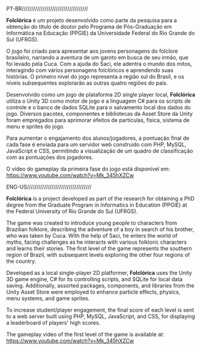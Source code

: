 PT-BR///////////////////////////////////

**Folclórica** é um projeto desenvolvido como parte da pesquisa para a obtenção do título de doutor pelo Programa de Pós-Graduação em Informática na Educação (PPGIE) da Universidade Federal do Rio Grande do Sul (UFRGS).

O jogo foi criado para apresentar aos jovens personagens do folclore brasileiro, narrando a aventura de um garoto em busca de seu irmão, que foi levado pela Cuca. Com a ajuda do Saci, ele adentra o mundo dos mitos, interagindo com vários personagens folclóricos e aprendendo suas histórias. O primeiro nível do jogo representa a região sul do Brasil, e os níveis subsequentes explorarão as outras quatro regiões do país.

Desenvolvido como um jogo de plataforma 2D single player local, **Folclórica** utiliza o Unity 3D como motor de jogo e a linguagem C# para os scripts de controle e o banco de dados SQLite para o salvamento local dos dados do jogo. Diversos pacotes, componentes e bibliotecas da Asset Store da Unity foram empregados para aprimorar efeitos de partículas, física, sistema de menu e sprites do jogo.

Para aumentar o engajamento dos alunos/jogadores, a pontuação final de cada fase é enviada para um servidor web construído com PHP, MySQL, JavaScript e CSS, permitindo a visualização de um quadro de classificação com as pontuações dos jogadores.

O vídeo do gameplay da primeira fase do jogo está disponível em: https://www.youtube.com/watch?v=Mk_345hXZCw

ENG-US//////////////////////////////////

**Folclórica** is a project developed as part of the research for obtaining a PhD degree from the Graduate Program in Informatics in Education (PPGIE) at the Federal University of Rio Grande do Sul (UFRGS).

The game was created to introduce young people to characters from Brazilian folklore, describing the adventure of a boy in search of his brother, who was taken by Cuca. With the help of Saci, he enters the world of myths, facing challenges as he interacts with various folkloric characters and learns their stories. The first level of the game represents the southern region of Brazil, with subsequent levels exploring the other four regions of the country.

Developed as a local single-player 2D platformer, **Folclórica** uses the Unity 3D game engine, C# for its controlling scripts, and SQLite for local data saving. Additionally, assorted packages, components, and libraries from the Unity Asset Store were employed to enhance particle effects, physics, menu systems, and game sprites.

To increase student/player engagement, the final score of each level is sent to a web server built using PHP, MySQL, JavaScript, and CSS, for displaying a leaderboard of players' high scores.

The gameplay video of the first level of the game is available at: https://www.youtube.com/watch?v=Mk_345hXZCw
